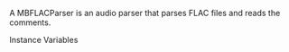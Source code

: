 A MBFLACParser is an audio parser that parses FLAC files and reads the comments.

Instance Variables
